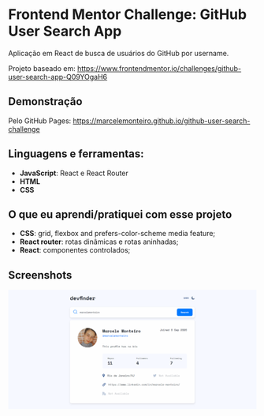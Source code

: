# Frontend Mentor Challenge: GitHub User Search App

Aplicação em React de busca de usuários do GitHub por username.

Projeto baseado em: https://www.frontendmentor.io/challenges/github-user-search-app-Q09YOgaH6

## Demonstração

Pelo GitHub Pages: https://marcelemonteiro.github.io/github-user-search-challenge

## Linguagens e ferramentas:

- **JavaScript**: React e React Router 
- **HTML**
- **CSS** 

## O que eu aprendi/pratiquei com esse projeto

- **CSS**: grid, flexbox and prefers-color-scheme media feature;
- **React router**: rotas dinâmicas e rotas aninhadas;
- **React**: componentes controlados;



## Screenshots

![Print do App](./src/assets/print.png)

